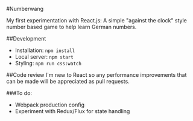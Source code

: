 #Numberwang

My first experimentation with React.js: A simple "against the clock" style number based game to help learn German numbers.

##Development
* Installation: `npm install`
* Local server: `npm start`
* Styling: `npm run css:watch`

##Code review
I'm new to React so any performance improvements that can be made will be appreciated as pull requests.

###To do:
* Webpack production config
* Experiment with Redux/Flux for state handling 
